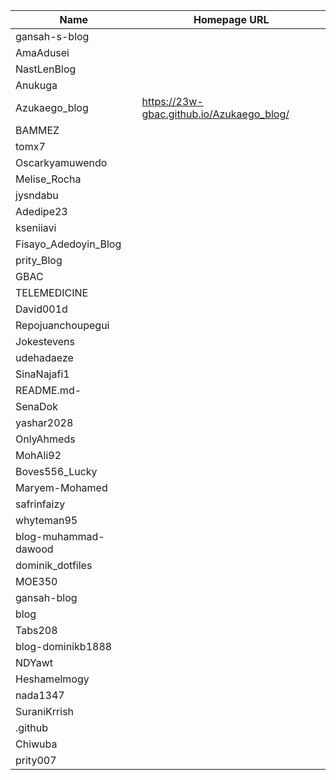 | Name | Homepage URL  |
|---|---|
| gansah-s-blog |  |
| AmaAdusei |  |
| NastLenBlog |  |
| Anukuga |  |
| Azukaego_blog | https://23w-gbac.github.io/Azukaego_blog/ |
| BAMMEZ |  |
| tomx7 |  |
| Oscarkyamuwendo |  |
| Melise_Rocha |  |
| jysndabu |  |
| Adedipe23 |  |
| kseniiavi |  |
| Fisayo_Adedoyin_Blog |  |
| prity_Blog |  |
| GBAC |  |
| TELEMEDICINE |  |
| David001d |  |
| Repojuanchoupegui |  |
| Jokestevens |  |
| udehadaeze |  |
| SinaNajafi1 |  |
| README.md- |  |
| SenaDok |  |
| yashar2028 |  |
| OnlyAhmeds |  |
| MohAli92 |  |
| Boves556_Lucky |  |
| Maryem-Mohamed |  |
| safrinfaizy |  |
| whyteman95 |  |
| blog-muhammad-dawood |  |
| dominik_dotfiles |  |
| MOE350 |  |
| gansah-blog |  |
| blog |  |
| Tabs208 |  |
| blog-dominikb1888 |  |
| NDYawt |  |
| Heshamelmogy |  |
| nada1347 |  |
| SuraniKrrish |  |
| .github |  |
| Chiwuba |  |
| prity007 |  |
